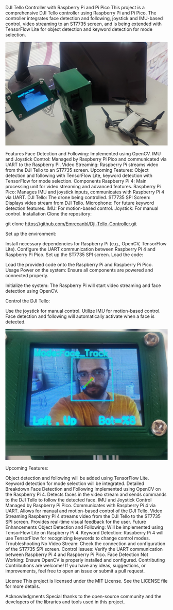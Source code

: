 DJI Tello Controller with Raspberry Pi and Pi Pico
This project is a comprehensive DJI Tello controller using Raspberry Pi and Pi Pico. The controller integrates face detection and following, joystick and IMU-based control, video streaming to an ST7735 screen, and is being extended with TensorFlow Lite for object detection and keyword detection for mode selection.

![Sample](https://github.com/Emrecanbl/Dji-Tello-Controller/blob/main/IMG_20240708_140726.jpg?raw=true)

Features
Face Detection and Following: Implemented using OpenCV.
IMU and Joystick Control: Managed by Raspberry Pi Pico and communicated via UART to the Raspberry Pi.
Video Streaming: Raspberry Pi streams video from the DJI Tello to an ST7735 screen.
Upcoming Features: Object detection and following with TensorFlow Lite, keyword detection with TensorFlow for mode selection.
Components
Raspberry Pi 4: Main processing unit for video streaming and advanced features.
Raspberry Pi Pico: Manages IMU and joystick inputs, communicates with Raspberry Pi 4 via UART.
DJI Tello: The drone being controlled.
ST7735 SPI Screen: Displays video stream from DJI Tello.
Microphone: For future keyword detection features.
IMU: For motion-based control.
Joystick: For manual control.
Installation
Clone the repository:


git clone https://github.com/Emrecanbl/Dji-Tello-Controller.git

Set up the environment:

Install necessary dependencies for Raspberry Pi (e.g., OpenCV, TensorFlow Lite).
Configure the UART communication between Raspberry Pi 4 and Raspberry Pi Pico.
Set up the ST7735 SPI screen.
Load the code:

Load the provided code onto the Raspberry Pi and Raspberry Pi Pico.
Usage
Power on the system:
Ensure all components are powered and connected properly.

Initialize the system:
The Raspberry Pi will start video streaming and face detection using OpenCV.

Control the DJI Tello:

Use the joystick for manual control.
Utilize IMU for motion-based control.
Face detection and following will automatically activate when a face is detected.

![Sample](https://github.com/Emrecanbl/Dji-Tello-Controller/blob/main/IMG_20240708_140659.jpg?raw=true)

Upcoming Features:

Object detection and following will be added using TensorFlow Lite.
Keyword detection for mode selection will be integrated.
Detailed Breakdown
Face Detection and Following
Implemented using OpenCV on the Raspberry Pi 4.
Detects faces in the video stream and sends commands to the DJI Tello to follow the detected face.
IMU and Joystick Control
Managed by Raspberry Pi Pico.
Communicates with Raspberry Pi 4 via UART.
Allows for manual and motion-based control of the DJI Tello.
Video Streaming
Raspberry Pi 4 streams video from the DJI Tello to the ST7735 SPI screen.
Provides real-time visual feedback for the user.
Future Enhancements
Object Detection and Following: Will be implemented using TensorFlow Lite on Raspberry Pi 4.
Keyword Detection: Raspberry Pi 4 will use TensorFlow for recognizing keywords to change control modes.
Troubleshooting
No Video Stream: Check the connection and configuration of the ST7735 SPI screen.
Control Issues: Verify the UART communication between Raspberry Pi 4 and Raspberry Pi Pico.
Face Detection Not Working: Ensure OpenCV is properly installed and configured.
Contributing
Contributions are welcome! If you have any ideas, suggestions, or improvements, feel free to open an issue or submit a pull request.

License
This project is licensed under the MIT License. See the LICENSE file for more details.

Acknowledgments
Special thanks to the open-source community and the developers of the libraries and tools used in this project.

